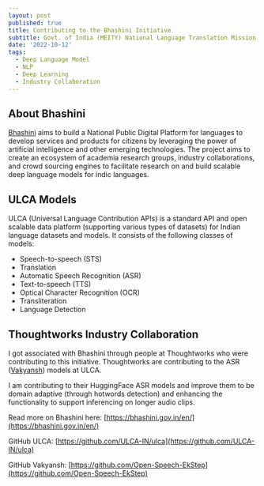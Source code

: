 ```yaml
---
layout: post
published: true
title: Contributing to the Bhashini Initiative
subtitle: Govt. of India (MEITY) National Language Translation Mission
date: '2022-10-12'
tags:
  - Deep Language Model
  - NLP
  - Deep Learning
  - Industry Collaboration
---
```

## About Bhashini 

[Bhashini](https://bhashini.gov.in/en/) aims to build a National Public Digital Platform for languages to develop services and products for citizens by leveraging the power of artificial intelligence and other emerging technologies. The project aims to create an ecosystem of academia research groups, industry collaborations, and crowd sourcing engines to facilitate research on and build scalable deep language models for indic languages.

## ULCA Models

ULCA (Universal Language Contribution APIs) is a standard API and open scalable data platform (supporting various types of datasets) for Indian language datasets and models. It consists of the following classes of models: 

- Speech-to-speech (STS)
- Translation 
- Automatic Speech Recognition (ASR)
- Text-to-speech (TTS)
- Optical Character Recognition (OCR)
- Transliteration
- Language Detection

## Thoughtworks Industry Collaboration

I got associated with Bhashini through people at Thoughtworks who were contributing to this initiative. Thoughtworks are contributing to the ASR ([Vakyansh](https://github.com/Open-Speech-EkStep)) models at ULCA. 

I am contributing to their HuggingFace ASR models and improve them to be domain adaptive (through hotwords detection) and enhancing the functionality to support inferencing on longer audio clips.



Read more on Bhashini here: [https://bhashini.gov.in/en/](https://bhashini.gov.in/en/)

GitHub ULCA: [https://github.com/ULCA-IN/ulca](https://github.com/ULCA-IN/ulca)

GitHub Vakyansh: [https://github.com/Open-Speech-EkStep](https://github.com/Open-Speech-EkStep)


